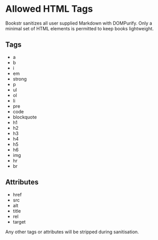 # Allowed HTML Tags

Bookstr sanitizes all user supplied Markdown with DOMPurify. Only a minimal set of HTML elements is permitted to keep books lightweight.

## Tags

- a
- b
- i
- em
- strong
- p
- ul
- ol
- li
- pre
- code
- blockquote
- h1
- h2
- h3
- h4
- h5
- h6
- img
- hr
- br

## Attributes

- href
- src
- alt
- title
- rel
- target

Any other tags or attributes will be stripped during sanitisation.
